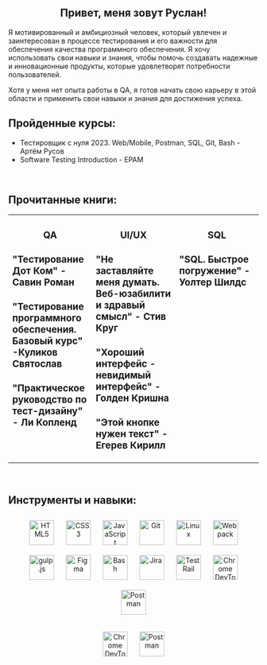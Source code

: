 ## <div align="center">Привет, меня зовут Руслан!</div>


Я мотивированный и амбициозный человек, который увлечен и заинтересован в процессе тестирования и его важности для обеспечения качества программного обеспечения. Я хочу использовать свои навыки и знания, чтобы помочь создавать надежные и инновационные продукты, которые удовлетворят потребности пользователей.

Хотя у меня нет опыта работы в QA, я готов начать свою карьеру в этой области и применить свои навыки и знания для достижения успеха.


## Пройденные курсы:
<ul>
    <li>Тестировщик с нуля 2023. Web/Mobile, Postman, SQL, Git, Bash - Артём Русов</li>
    <li>Software Testing Introduction - EPAM</li>
</ul>

<br/>

## Прочитанные книги:
<table><tr><td valign="top" width="33%">

<div align=center> <h3>QA</h3></div>

### "Тестирование Дот Ком" - Савин Роман
### "Тестирование программного обеспечения. Базовый курс" -Куликов Святослав
### "Практическое руководство по тест-дизайну" - Ли Копленд

</td><td valign="top" width="33%">



<div align=center> <h3>UI/UX</h3></div>

### "Не заставляйте меня думать. Веб-юзабилити и здравый смысл" - Стив Круг
### "Хороший интерфейс - невидимый интерфейс" - Голден Кришна
### "Этой кнопке нужен текст" - Егерев Кирилл

</td><td valign="top" width="33%">



<div align=center> <h3>SQL</h3></div>

### "SQL. Быстрое погружение" - Уолтер Шилдс

</td></tr></table>

<br/>

## Инструменты и навыки:
<div align="center">
<a href="https://en.wikipedia.org/wiki/HTML5" target="_blank"><img style="margin: 10px" src="https://profilinator.rishav.dev/skills-assets/html5-original-wordmark.svg" alt="HTML5" height="50" /></a>
<a href="https://www.w3schools.com/css/" target="_blank"><img style="margin: 10px" src="https://profilinator.rishav.dev/skills-assets/css3-original-wordmark.svg" alt="CSS3" height="50" /></a>
<a href="https://www.javascript.com/" target="_blank"><img style="margin: 10px" src="https://profilinator.rishav.dev/skills-assets/javascript-original.svg" alt="JavaScript" height="50" /></a>
<a href="https://github.com/" target="_blank"><img style="margin: 10px" src="https://profilinator.rishav.dev/skills-assets/git-scm-icon.svg" alt="Git" height="50" /></a>
<a href="https://www.linux.org/" target="_blank"><img style="margin: 10px" src="https://profilinator.rishav.dev/skills-assets/linux-original.svg" alt="Linux" height="50" /></a>
<a href="https://webpack.js.org/" target="_blank"><img style="margin: 10px" src="https://profilinator.rishav.dev/skills-assets/webpack-original.svg" alt="Webpack" height="50" /></a>
<a href="https://gulpjs.com/" target="_blank"><img style="margin: 10px" src="https://profilinator.rishav.dev/skills-assets/gulp-plain.svg" alt="gulp.js" height="50" /></a>
<a href="https://www.figma.com/" target="_blank"><img style="margin: 10px" src="https://profilinator.rishav.dev/skills-assets/figma-icon.svg" alt="Figma" height="50" /></a>
<a href="https://www.gnu.org/software/bash/" target="_blank"><img style="margin: 10px" src="https://profilinator.rishav.dev/skills-assets/gnu_bash-icon.svg" alt="Bash" height="50" /></a>
<a href="https://www.atlassian.com/ru/software/jira" target="_blank"><img style="margin: 10px" src="https://cdn-icons-png.flaticon.com/512/5968/5968875.png" alt="Jira" height="50" /></a>
<a href="https://www.testrail.com/" target="_blank"><img style="margin: 10px" src="https://styles.redditmedia.com/t5_4jhmw6/styles/communityIcon_fz7rh5mc0b371.png" alt="TestRail" height="50" /></a>
<a href="https://developer.chrome.com/docs/devtools/" target="_blank"><img style="margin: 10px" src="https://cdn.icon-icons.com/icons2/2552/PNG/512/chrome_dev_browser_logo_icon_153006.png" alt="Chrome DevTools" height="50" /></a>
<a href="https://www.postman.com/" target="_blank"><img style="margin: 10px" src="https://img.uxwing.com/wp-content/themes/uxwing/download/brands-social-media/postman-icon.png" alt="Postman" height="50" /></a>


<a href="https://developer.chrome.com/docs/devtools/" target="_blank"><img style="margin: 10px" src="https://cdn.icon-icons.com/icons2/2552/PNG/512/chrome_dev_browser_logo_icon_153006.png" alt="Chrome DevTools" height="50" /></a>
<a href="https://www.postman.com/" target="_blank"><img style="margin: 10px" src="https://img.uxwing.com/wp-content/themes/uxwing/download/brands-social-media/postman-icon.png" alt="Postman" height="50" /></a>

</div>

<br/>
